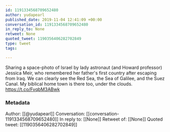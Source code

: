 ```yaml
---
id: 1191334568709652480
author: yudapearl
published_date: 2019-11-04 12:41:09 +00:00
conversation_id: 1191334568709652480
in_reply_to: None
retweet: None
quoted_tweet: 1190356406282702849
type: tweet
tags:

---
```


Sharing a space-photo of Israel by lady astronaut (and Howard professor) Jessica Meir, who remembered her father's first country after escaping from Iraq. We can clearly see the Red Sea, the Sea of Galilee, and the Suez Canal. My biblical home town is there too, under the clouds. https://t.co/FvqbM3ABwk

### Metadata

Author: [[@yudapearl]]
Conversation: [[conversation-1191334568709652480]]
In reply to: [[None]]
Retweet of: [[None]]
Quoted tweet: [[1190356406282702849]]

